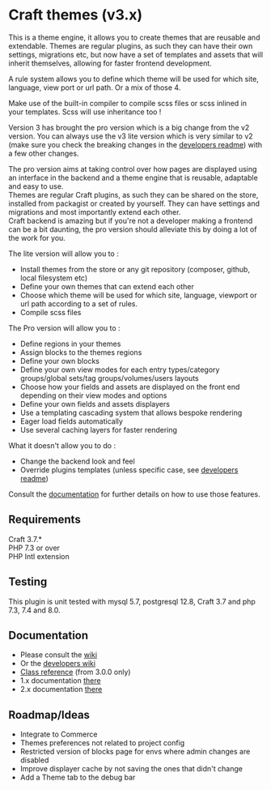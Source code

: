 # Craft themes (v3.x)

This is a theme engine, it allows you to create themes that are reusable and extendable. Themes are regular plugins, as such they can have their own settings, migrations etc, but now have a set of templates and assets that will inherit themselves, allowing for faster frontend development.

A rule system allows you to define which theme will be used for which site, language, view port or url path. Or a mix of those 4.

Make use of the built-in compiler to compile scss files or scss inlined in your templates. Scss will use inheritance too !

Version 3 has brought the pro version which is a big change from the v2 version. You can always use the v3 lite version which is very similar to v2 (make sure you check the breaking changes in the [developers readme](https://github.com/ryssbowh/craft-themes/wiki/Developers#breaking-changes)) with a few other changes.

The pro version aims at taking control over how pages are displayed using an interface in the backend and a theme engine that is reusable, adaptable and easy to use.  
Themes are regular Craft plugins, as such they can be shared on the store, installed from packagist or created by yourself. They can have settings and migrations and most importantly extend each other.  
Craft backend is amazing but if you're not a developer making a frontend can be a bit daunting, the pro version should alleviate this by doing a lot of the work for you.

The lite version will allow you to :
- Install themes from the store or any git repository (composer, github, local filesystem etc)
- Define your own themes that can extend each other
- Choose which theme will be used for which site, language, viewport or url path according to a set of rules.
- Compile scss files

The Pro version will allow you to :
- Define regions in your themes
- Assign blocks to the themes regions
- Define your own blocks
- Define your own view modes for each entry types/category groups/global sets/tag groups/volumes/users layouts
- Choose how your fields and assets are displayed on the front end depending on their view modes and options
- Define your own fields and assets displayers
- Use a templating cascading system that allows bespoke rendering
- Eager load fields automatically
- Use several caching layers for faster rendering

What it doesn't allow you to do :
- Change the backend look and feel
- Override plugins templates (unless specific case, see [developers readme](https://github.com/ryssbowh/craft-themes/wiki/Developers#root-templates-folder))

Consult the [documentation](https://github.com/ryssbowh/craft-themes/wiki) for further details on how to use those features.

## Requirements

Craft 3.7.*  
PHP 7.3 or over  
PHP Intl extension

## Testing

This plugin is unit tested with mysql 5.7, postgresql 12.8, Craft 3.7 and php 7.3, 7.4 and 8.0.

## Documentation

- Please consult the [wiki](https://github.com/ryssbowh/craft-themes/wiki)
- Or the [developers wiki](https://github.com/ryssbowh/craft-themes/wiki/developers)
- [Class reference](https://ryssbowh.github.io/docs/craft-themes/namespaces/ryssbowh-craftthemes.html) (from 3.0.0 only)
- 1.x documentation [there](README1.md)
- 2.x documentation [there](README2.md)

## Roadmap/Ideas

- Integrate to Commerce
- Themes preferences not related to project config
- Restricted version of blocks page for envs where admin changes are disabled
- Improve displayer cache by not saving the ones that didn't change
- Add a Theme tab to the debug bar